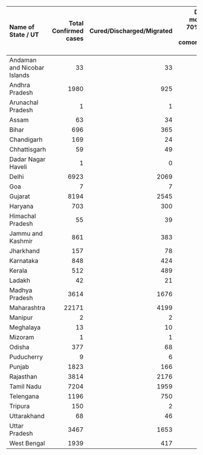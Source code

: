 | Name of State / UT          |   Total Confirmed cases |   Cured/Discharged/Migrated |   Deaths ( more than 70% cases due to comorbidities ) |
|:----------------------------|------------------------:|----------------------------:|------------------------------------------------------:|
| Andaman and Nicobar Islands |                      33 |                          33 |                                                     0 |
| Andhra Pradesh              |                    1980 |                         925 |                                                    45 |
| Arunachal Pradesh           |                       1 |                           1 |                                                     0 |
| Assam                       |                      63 |                          34 |                                                     2 |
| Bihar                       |                     696 |                         365 |                                                     6 |
| Chandigarh                  |                     169 |                          24 |                                                     2 |
| Chhattisgarh                |                      59 |                          49 |                                                     0 |
| Dadar Nagar Haveli          |                       1 |                           0 |                                                     0 |
| Delhi                       |                    6923 |                        2069 |                                                    73 |
| Goa                         |                       7 |                           7 |                                                     0 |
| Gujarat                     |                    8194 |                        2545 |                                                   493 |
| Haryana                     |                     703 |                         300 |                                                    10 |
| Himachal Pradesh            |                      55 |                          39 |                                                     2 |
| Jammu and Kashmir           |                     861 |                         383 |                                                     9 |
| Jharkhand                   |                     157 |                          78 |                                                     3 |
| Karnataka                   |                     848 |                         424 |                                                    31 |
| Kerala                      |                     512 |                         489 |                                                     4 |
| Ladakh                      |                      42 |                          21 |                                                     0 |
| Madhya Pradesh              |                    3614 |                        1676 |                                                   215 |
| Maharashtra                 |                   22171 |                        4199 |                                                   832 |
| Manipur                     |                       2 |                           2 |                                                     0 |
| Meghalaya                   |                      13 |                          10 |                                                     1 |
| Mizoram                     |                       1 |                           1 |                                                     0 |
| Odisha                      |                     377 |                          68 |                                                     3 |
| Puducherry                  |                       9 |                           6 |                                                     0 |
| Punjab                      |                    1823 |                         166 |                                                    31 |
| Rajasthan                   |                    3814 |                        2176 |                                                   107 |
| Tamil Nadu                  |                    7204 |                        1959 |                                                    47 |
| Telengana                   |                    1196 |                         750 |                                                    30 |
| Tripura                     |                     150 |                           2 |                                                     0 |
| Uttarakhand                 |                      68 |                          46 |                                                     1 |
| Uttar Pradesh               |                    3467 |                        1653 |                                                    74 |
| West Bengal                 |                    1939 |                         417 |                                                   185 |